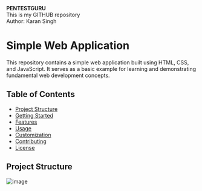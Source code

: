 <!DOCTYPE html>
<html lang="en">
<head>
    <meta charset="UTF-8">
    <meta name="viewport" content="width=device-width, initial-scale=1.0">

</head>
<body>
    <h><b>PENTESTGURU</b></h>
    <br>
<p1>This is my GITHUB repository </p1
><br>
<p2>Author: Karan Singh</p2>


</body>
</html>

# Simple Web Application

This repository contains a simple web application built using HTML, CSS, and JavaScript. It serves as a basic example for learning and demonstrating fundamental web development concepts.

## Table of Contents

* [Project Structure](#project-structure)
* [Getting Started](#getting-started)
* [Features](#features)
* [Usage](#usage)
* [Customization](#customization)
* [Contributing](#contributing)
* [License](#license)

## Project Structure
![image](https://github.com/user-attachments/assets/b0423170-76b9-4efc-8616-68d61171bf2e)
